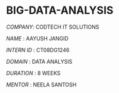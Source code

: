 # BIG-DATA-ANALYSIS

*COMPANY*: CODTECH IT SOLUTIONS

*NAME* : AAYUSH JANGID

*INTERN ID* : CT08DG1246

*DOMAIN* : DATA ANALYSIS

*DURATION* : 8 WEEKS

*MENTOR* : NEELA SANTOSH
